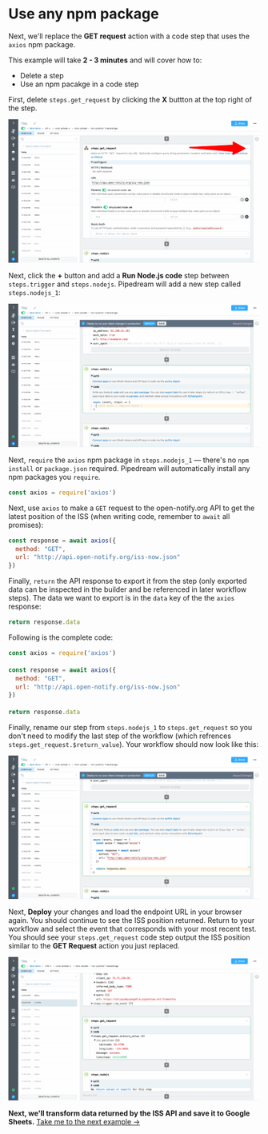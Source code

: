 # Use any npm package

Next, we'll replace the **GET request** action with a code step that uses the `axios` npm package.

This example will take **2 - 3 minutes** and will cover how to:

- Delete a step
- Use an npm pacakge in a code step

First, delete `steps.get_request` by clicking the **X** buttton at the top right of the step.

![image-20210516212047297](../images/image-20210516212047297.png)

Next, click the **+** button and add a **Run Node.js code** step between `steps.trigger` and `steps.nodejs`. Pipedream will add a new step called `steps.nodejs_1`:

![image-20210516212506585](../images/image-20210516212506585.png)

Next, `require` the `axios` npm package in `steps.nodejs_1` — there's no `npm install` or `package.json` required. Pipedream will automatically install any npm packages you `require`.

```javascript
const axios = require('axios')
```

Next, use `axios` to make a `GET` request to the open-notify.org API to get the latest position of the ISS (when writing code, remember to `await` all promises):

```javascript
const response = await axios({
  method: "GET",
  url: "http://api.open-notify.org/iss-now.json"
})
```

Finally, `return` the API response to export it from the step (only exported data can be inspected in the builder and be referenced in later workflow steps). The data we want to export is in the `data` key of the the `axios` response:

```javascript
return response.data
```

Following is the complete code:

```javascript
const axios = require('axios')

const response = await axios({
  method: "GET",
  url: "http://api.open-notify.org/iss-now.json"
})

return response.data
```

Finally, rename our step from `steps.nodejs_1` to `steps.get_request` so you don't need to modify the last step of the workflow (which refrences `steps.get_request.$return_value`). Your workflow should now look like this:

![image-20210516213201525](../images/image-20210516213201525.png)

Next, **Deploy** your changes and load the endpoint URL in your browser again. You should continue to see the ISS position returned. Return to your workflow and select the event that corresponds with your most recent test. You should see your `steps.get_request` code step output the ISS position similar to the **GET Request** action you just replaced.

![image-20210516213527109](../images/image-20210516213527109.png)

**Next, we'll transform data returned by the ISS API and save it to Google Sheets.** [Take me to the next example &rarr;](../add-data-to-google-sheets/) 